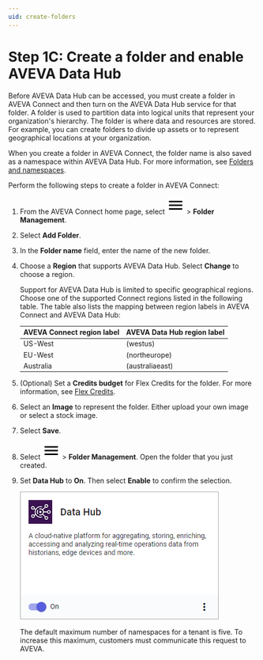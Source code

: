 ```yaml
---
uid: create-folders
---
```


# Step 1C: Create a folder and enable AVEVA Data Hub

Before AVEVA Data Hub can be accessed, you must create a folder in AVEVA Connect and then turn on the AVEVA Data Hub service for that folder. A folder is used to partition data into logical units that represent your organization's hierarchy. The folder is where data and resources are stored. For example, you can create folders to divide up assets or to represent geographical locations at your organization.

When you create a folder in AVEVA Connect, the folder name is also saved as a namespace within AVEVA Data Hub. For more information, see [Folders and namespaces](xref:ccNamespaces).

Perform the following steps to create a folder in AVEVA Connect:

1. From the AVEVA Connect home page, select ![menu](../../../../_icons/default/menu.svg) > **Folder Management**.

1. Select **Add Folder**.

1. In the **Folder name** field, enter the name of the new folder.

1. Choose a **Region** that supports AVEVA Data Hub. Select **Change** to choose a region.

    Support for AVEVA Data Hub is limited to specific geographical regions. Choose one of the supported Connect regions listed in the following table. The table also lists the mapping between region labels in AVEVA Connect and AVEVA Data Hub:

    | AVEVA Connect region label | AVEVA Data Hub region label |
    | ------------- | ------------- |
    | US-West | (westus) |
    | EU-West | (northeurope) |
    | Australia | (australiaeast) |

1. (Optional) Set a **Credits budget** for Flex Credits for the folder. For more information, see [Flex Credits](https://docs.aveva.com/bundle/aveva-connect/page/885356.html).

1. Select an **Image** to represent the folder. Either upload your own image or select a stock image.

1. Select **Save**.

1. Select ![menu](../../../../_icons/default/menu.svg) > **Folder Management**. Open the folder that you just created.

1. Set **Data Hub** to **On**. Then select **Enable** to confirm the selection.

    ![Data Hub: On](../images/data-hub-on.png)

   The default maximum number of namespaces for a tenant is five. To increase this maximum, customers must communicate this request to AVEVA.
